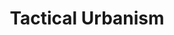 ---
  slug: "/tacticalurbanism"
  title: Tactical Urbanism 
  focusAreas: [Environment,Communities,Economy,Regional Planning]
  principles: [Equity,Sustainability]
  seeOther: [Community Branding,Tourism Improvement District (TID),Engaging with Underserved Communities,Public Participation,Community Engagement]
  trackingProgressLinks: [Commute Mode,Miles Driven]
---